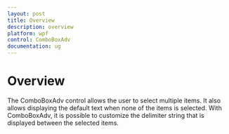 ```yaml
---
layout: post
title: Overview
description: overview
platform: wpf
control: ComboBoxAdv
documentation: ug
---
```


# Overview

The ComboBoxAdv control allows the user to select multiple items. It also allows displaying the default text when none of the items is selected. With ComboBoxAdv, it is possible to customize the delimiter string that is displayed between the selected items.

